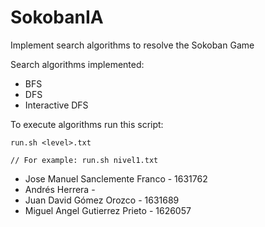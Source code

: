 # SokobanIA
Implement search algorithms to resolve the Sokoban Game

Search algorithms implemented:
- BFS
- DFS
- Interactive DFS

To execute algorithms run this script:
```
run.sh <level>.txt

// For example: run.sh nivel1.txt
```

- Jose Manuel Sanclemente Franco - 1631762
- Andrés Herrera - 
- Juan David Gómez Orozco - 1631689
- Miguel Angel Gutierrez Prieto - 1626057